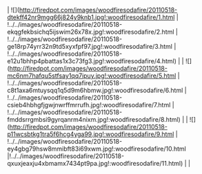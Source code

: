| ![](http://firedpot.com/images/woodfiresodafire/20110518-dtekff42nr9mgg66j824y9knb1.jpg!:woodfiresodafire/1.html | !../../images/woodfiresodafire/20110518-ekqgfekbsichq5ijswim26x78x.jpg!:woodfiresodafire/2.html | !../../images/woodfiresodafire/20110518-ge18rp74yrr32n9td5xyxfpf97.jpg!:woodfiresodafire/3.html | !../../images/woodfiresodafire/20110518-e12u1bhhp4pbattas1x3c73fg3.jpg!:woodfiresodafire/4.html) |
| ![](http://firedpot.com/images/woodfiresodafire/20110518-mc6nm7hafqu5stfsay1qq7ipuy.jpg!:woodfiresodafire/5.html | !../../images/woodfiresodafire/20110518-c8t1axa6mtuysqq1q5d9m6hbmw.jpg!:woodfiresodafire/6.html | !../../images/woodfiresodafire/20110518-csieb4hbhgfjgwjnwrffmrrufh.jpg!:woodfiresodafire/7.html | !../../images/woodfiresodafire/20110518-fmddsrrgmbsi9gyrqanrm4nixm.jpg!:woodfiresodafire/8.html) |
| ![](http://firedpot.com/images/woodfiresodafire/20110518-p11wcsbtkg1tra5f6hcg4yga99.jpg!:woodfiresodafire/9.html | !../../images/woodfiresodafire/20110518-ey4gbg79hsw8mmibft83i69xwm.jpg!:woodfiresodafire/10.html |!../../images/woodfiresodafire/20110518-qxuxjeaxju4xbmamx7434pt9pa.jpg!:woodfiresodafire/11.html)  |  |
